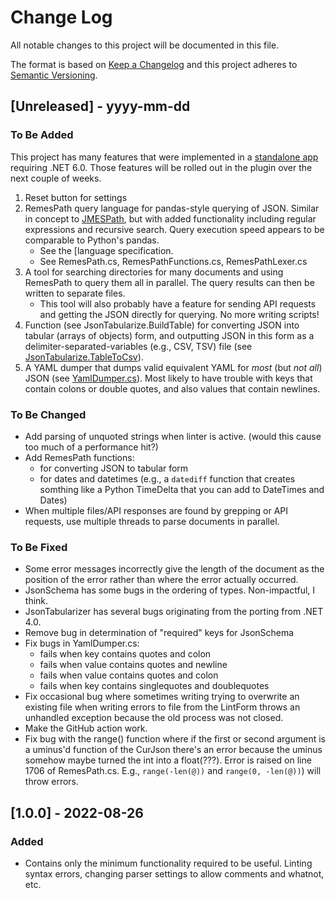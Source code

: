 # Change Log
All notable changes to this project will be documented in this file.
 
The format is based on [Keep a Changelog](http://keepachangelog.com/)
and this project adheres to [Semantic Versioning](http://semver.org/).
 
## [Unreleased] - yyyy-mm-dd
 
### To Be Added

This project has many features that were implemented in a [standalone app](https://github.com/molsonkiko/JSON-Tools) requiring .NET 6.0. Those features will be rolled out in the plugin over the next couple of weeks.

1. Reset button for settings
2. RemesPath query language for pandas-style querying of JSON. Similar in concept to [JMESPath](https://jmespath.org/), but with added functionality including regular expressions and recursive search. Query execution speed appears to be comparable to Python's pandas.
    * See the [language specification.
    * See RemesPath.cs, RemesPathFunctions.cs, RemesPathLexer.cs
3. A tool for searching directories for many documents and using RemesPath to query them all in parallel. The query results can then be written to separate files.
    * This tool will also probably have a feature for sending API requests and getting the JSON directly for querying. No more writing scripts!
4. Function (see JsonTabularize.BuildTable) for converting JSON into tabular (arrays of objects) form, and outputting JSON in this form as a delimiter-separated-variables (e.g., CSV, TSV) file 
(see [JsonTabularize.TableToCsv](/JsonToolsNppPlugin/JSONTools/JsonTabularize.cs)).
5. A YAML dumper that dumps valid equivalent YAML for *most* (but *not all*) JSON (see [YamlDumper.cs](/JsonToolsNppPlugin/JSONTools/YamlDumper.cs)). Most likely to have trouble with keys that contain colons or double quotes, and also values that contain newlines.
 
### To Be Changed

- Add parsing of unquoted strings when linter is active.
	(would this cause too much of a performance hit?)
- Add RemesPath functions:
	- for converting JSON to tabular form
	- for dates and datetimes (e.g., a `datediff` function that creates
	somthing like a Python TimeDelta that you can add to DateTimes and Dates)
- When multiple files/API responses are found by grepping or API requests,
	use multiple threads to parse documents in parallel.
 
### To Be Fixed

- Some error messages incorrectly give the length of the document as the position of the error rather than where the error actually occurred.
- JsonSchema has some bugs in the ordering of types. Non-impactful, I think.
- JsonTabularizer has several bugs originating from the porting from .NET 4.0.
- Remove bug in determination of "required" keys for JsonSchema
- Fix bugs in YamlDumper.cs:
	- fails when key contains quotes and colon
	- fails when value contains quotes and newline
	- fails when value contains quotes and colon
	- fails when key contains singlequotes and doublequotes
- Fix occasional bug where sometimes writing trying to overwrite an existing file when writing errors to file from the LintForm throws an unhandled exception because the old process was not closed.
- Make the GitHub action work.
- Fix bug with the range() function where if the first or second argument is a uminus'd function of the CurJson there's an error because the uminus somehow maybe turned the int into a float(???). Error is raised on line 1706 of RemesPath.cs. E.g., `range(-len(@))` and `range(0, -len(@))`) will throw errors.


## [1.0.0] - 2022-08-26

### Added

- Contains only the minimum functionality required to be useful. Linting syntax errors, changing parser settings to allow comments and whatnot, etc.